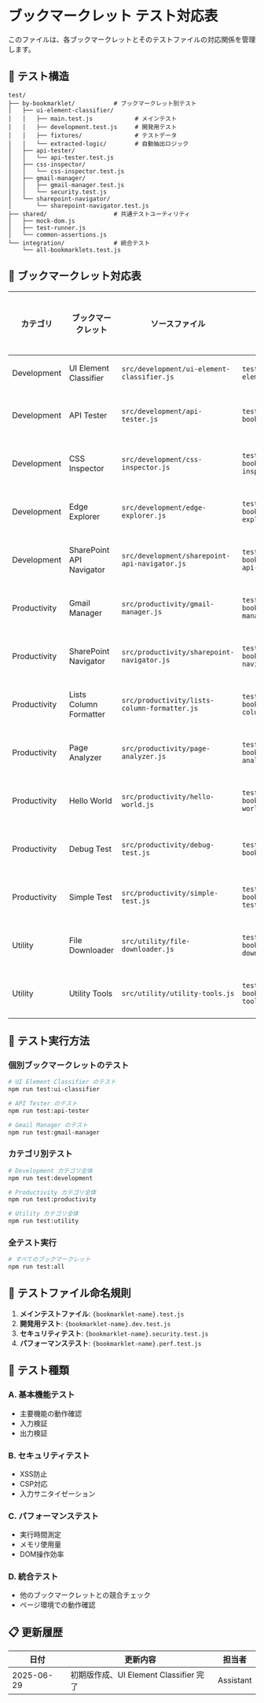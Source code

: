 # ブックマークレット テスト対応表

このファイルは、各ブックマークレットとそのテストファイルの対応関係を管理します。

## 📁 テスト構造

```text
test/
├── by-bookmarklet/           # ブックマークレット別テスト
│   ├── ui-element-classifier/
│   │   ├── main.test.js            # メインテスト
│   │   ├── development.test.js     # 開発用テスト
│   │   ├── fixtures/               # テストデータ
│   │   └── extracted-logic/        # 自動抽出ロジック
│   ├── api-tester/
│   │   └── api-tester.test.js
│   ├── css-inspector/
│   │   └── css-inspector.test.js
│   ├── gmail-manager/
│   │   ├── gmail-manager.test.js
│   │   └── security.test.js
│   └── sharepoint-navigator/
│       └── sharepoint-navigator.test.js
├── shared/                   # 共通テストユーティリティ
│   ├── mock-dom.js
│   ├── test-runner.js
│   └── common-assertions.js
└── integration/              # 統合テスト
    └── all-bookmarklets.test.js
```

## 🔗 ブックマークレット対応表

| カテゴリ     | ブックマークレット       | ソースファイル                                | テストファイル                                  | ステータス |
| ------------ | ------------------------ | --------------------------------------------- | ----------------------------------------------- | ---------- |
| Development  | UI Element Classifier    | `src/development/ui-element-classifier.js`    | `test/by-bookmarklet/ui-element-classifier/`    | ✅ 完了    |
| Development  | API Tester               | `src/development/api-tester.js`               | `test/by-bookmarklet/api-tester/`               | ❌ 未実装  |
| Development  | CSS Inspector            | `src/development/css-inspector.js`            | `test/by-bookmarklet/css-inspector/`            | ❌ 未実装  |
| Development  | Edge Explorer            | `src/development/edge-explorer.js`            | `test/by-bookmarklet/edge-explorer/`            | ❌ 未実装  |
| Development  | SharePoint API Navigator | `src/development/sharepoint-api-navigator.js` | `test/by-bookmarklet/sharepoint-api-navigator/` | ❌ 未実装  |
| Productivity | Gmail Manager            | `src/productivity/gmail-manager.js`           | `test/by-bookmarklet/gmail-manager/`            | ❌ 未実装  |
| Productivity | SharePoint Navigator     | `src/productivity/sharepoint-navigator.js`    | `test/by-bookmarklet/sharepoint-navigator/`     | ❌ 未実装  |
| Productivity | Lists Column Formatter   | `src/productivity/lists-column-formatter.js`  | `test/by-bookmarklet/lists-column-formatter/`   | ❌ 未実装  |
| Productivity | Page Analyzer            | `src/productivity/page-analyzer.js`           | `test/by-bookmarklet/page-analyzer/`            | ❌ 未実装  |
| Productivity | Hello World              | `src/productivity/hello-world.js`             | `test/by-bookmarklet/hello-world/`              | ❌ 未実装  |
| Productivity | Debug Test               | `src/productivity/debug-test.js`              | `test/by-bookmarklet/debug-test/`               | ❌ 未実装  |
| Productivity | Simple Test              | `src/productivity/simple-test.js`             | `test/by-bookmarklet/simple-test/`              | ❌ 未実装  |
| Utility      | File Downloader          | `src/utility/file-downloader.js`              | `test/by-bookmarklet/file-downloader/`          | ❌ 未実装  |
| Utility      | Utility Tools            | `src/utility/utility-tools.js`                | `test/by-bookmarklet/utility-tools/`            | ❌ 未実装  |

## 🚀 テスト実行方法

### 個別ブックマークレットのテスト

```bash
# UI Element Classifier のテスト
npm run test:ui-classifier

# API Tester のテスト
npm run test:api-tester

# Gmail Manager のテスト
npm run test:gmail-manager
```

### カテゴリ別テスト

```bash
# Development カテゴリ全体
npm run test:development

# Productivity カテゴリ全体
npm run test:productivity

# Utility カテゴリ全体
npm run test:utility
```

### 全テスト実行

```bash
# すべてのブックマークレット
npm run test:all
```

## 📝 テストファイル命名規則

1. **メインテストファイル**: `{bookmarklet-name}.test.js`
2. **開発用テスト**: `{bookmarklet-name}.dev.test.js`
3. **セキュリティテスト**: `{bookmarklet-name}.security.test.js`
4. **パフォーマンステスト**: `{bookmarklet-name}.perf.test.js`

## 🔧 テスト種類

### A. 基本機能テスト

- 主要機能の動作確認
- 入力検証
- 出力検証

### B. セキュリティテスト

- XSS防止
- CSP対応
- 入力サニタイゼーション

### C. パフォーマンステスト

- 実行時間測定
- メモリ使用量
- DOM操作効率

### D. 統合テスト

- 他のブックマークレットとの競合チェック
- ページ環境での動作確認

## 📋 更新履歴

| 日付       | 更新内容                               | 担当者    |
| ---------- | -------------------------------------- | --------- |
| 2025-06-29 | 初期版作成、UI Element Classifier 完了 | Assistant |
